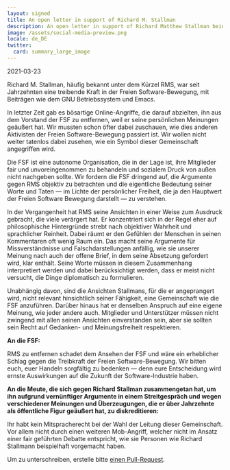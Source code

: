 ```yaml
---
layout: signed
title: An open letter in support of Richard M. Stallman
description: An open letter in support of Richard Matthew Stallman being reinstated by the Free Software Foundation
image: /assets/social-media-preview.png
locale: de_DE
twitter:
  card: summary_large_image
---
```


2021-03-23

Richard M. Stallman, häufig bekannt unter dem Kürzel RMS, war seit
Jahrzehnten eine treibende Kraft in der Freien Software-Bewegung,
mit Beiträgen wie dem GNU Betriebssystem und Emacs.

In letzter Zeit gab es bösartige Online-Angriffe, die darauf abzielten, 
ihn aus dem Vorstand der FSF zu entfernen,
weil er seine persönlichen Meinungen geäußert hat. Wir
mussten schon öfter dabei zuschauen, wie dies anderen Aktivisten
der Freien Software-Bewegung passiert ist. Wir wollen nicht weiter
tatenlos dabei zusehen, wie ein Symbol dieser Gemeinschaft angegriffen
wird.

Die FSF ist eine autonome Organisation, die in der Lage ist,
ihre Mitglieder fair und unvoreingenommen zu behandeln und sozialem
Druck von außen nicht nachgeben sollte. Wir fordern die FSF dringend auf,
die Argumente gegen RMS objektiv zu betrachten und die eigentliche
Bedeutung seiner Worte und Taten — im Lichte der persönlicher Freiheit,
die ja den Hauptwert der Freien Software Bewegung darstellt — zu
verstehen.

In der Vergangenheit hat RMS seine Ansichten in einer Weise zum
Ausdruck gebracht, die viele verärgert hat. Er konzentriert
sich in der Regel eher auf philosophische Hintergründe strebt nach objektiver
Wahrheit und sprachlicher Reinheit. Dabei räumt er
den Gefühlen der Menschen in seinen Kommentaren oft wenig Raum ein.
Das macht seine Argumente für Missverständnisse und Falschdarstellungen
anfällig, wie sie unserer Meinung nach auch der offene Brief, in dem seine
Absetzung gefordert wird, klar enthält. Seine Worte müssen in diesem 
Zusammenhang interpretiert werden und dabei berücksichtigt werden, dass 
er meist nicht versucht, die Dinge diplomatisch zu formulieren. 

Unabhängig davon, sind die Ansichten Stallmans, für die er
angeprangert wird, nicht relevant hinsichtlich seiner Fähigkeit, eine
Gemeinschaft wie die FSF anzuführen. Darüber hinaus hat er denselben
Anspruch auf eine eigene Meinung, wie jeder andere auch. Mitglieder und
Unterstützer müssen nicht zwingend mit allen seinen Ansichten
einverstanden sein, aber sie sollten sein Recht auf Gedanken- und
Meinungsfreiheit respektieren.

**An die FSF:**

RMS zu entfernen schadet dem Ansehen der FSF und wäre ein erheblicher
Schlag gegen die Treibkraft der Freien Software-Bewegung.
Wir bitten euch, euer Handeln sorgfältig zu bedenken — denn eure Entscheidung
wird ernste Auswirkungen auf die Zukunft der Software-Industrie haben.

**An die Meute, die sich gegen Richard Stallman zusammengetan hat, um
ihn aufgrund vernünftiger Argumente in einem Streitgespräch und wegen 
verschiedener Meinungen und Überzeugungen, die er über Jahrzehnte als 
öffentliche Figur geäußert hat, zu diskreditieren:**

Ihr habt kein Mitspracherecht bei der Wahl der Leitung dieser Gemeinschaft. 
Vor allem nicht durch einen weiteren Mob-Angriff, welcher nicht im Ansatz 
einer fair geführten Debatte entspricht, wie sie Personen wie Richard 
Stallmann beispielhaft vorgemacht haben. 

Um zu unterschreiben, erstelle bitte [einen Pull-Request](https://github.com/rms-support-letter/rms-support-letter.github.io/pulls).
